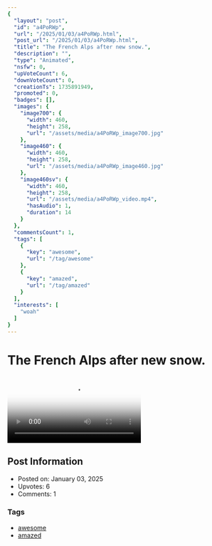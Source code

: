 ```yaml
---
{
  "layout": "post",
  "id": "a4PoRWp",
  "url": "/2025/01/03/a4PoRWp.html",
  "post_url": "/2025/01/03/a4PoRWp.html",
  "title": "The French Alps after new snow.",
  "description": "",
  "type": "Animated",
  "nsfw": 0,
  "upVoteCount": 6,
  "downVoteCount": 0,
  "creationTs": 1735891949,
  "promoted": 0,
  "badges": [],
  "images": {
    "image700": {
      "width": 460,
      "height": 258,
      "url": "/assets/media/a4PoRWp_image700.jpg"
    },
    "image460": {
      "width": 460,
      "height": 258,
      "url": "/assets/media/a4PoRWp_image460.jpg"
    },
    "image460sv": {
      "width": 460,
      "height": 258,
      "url": "/assets/media/a4PoRWp_video.mp4",
      "hasAudio": 1,
      "duration": 14
    }
  },
  "commentsCount": 1,
  "tags": [
    {
      "key": "awesome",
      "url": "/tag/awesome"
    },
    {
      "key": "amazed",
      "url": "/tag/amazed"
    }
  ],
  "interests": [
    "woah"
  ]
}
---
```


# The French Alps after new snow.

<video controls playsinline loop poster="/assets/media/a4PoRWp_image460.jpg">
  <source src="/assets/media/a4PoRWp_video.mp4" type="video/mp4">
  Your browser does not support the video tag.
</video>

## Post Information

- Posted on: January 03, 2025
- Upvotes: 6
- Comments: 1

### Tags

- [awesome](/tag/awesome)
- [amazed](/tag/amazed)
